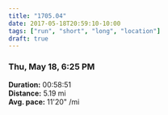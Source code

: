 ```yaml
---
title: "1705.04"
date: 2017-05-18T20:59:10-10:00
tags: ["run", "short", "long", "location"]
draft: true
---
```


### Thu, May 18, 6:25 PM

**Duration:** 00:58:51  
**Distance:** 5.19 mi  
**Avg. pace:** 11'20" /mi